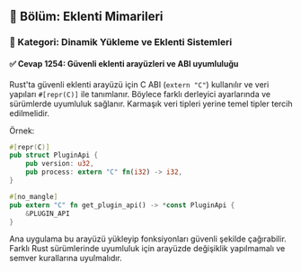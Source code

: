 ## 📘 Bölüm: Eklenti Mimarileri  
### 🔹 Kategori: Dinamik Yükleme ve Eklenti Sistemleri  
#### ✅ Cevap 1254: Güvenli eklenti arayüzleri ve ABI uyumluluğu

Rust'ta güvenli eklenti arayüzü için C ABI (`extern "C"`) kullanılır ve veri yapıları `#[repr(C)]` ile tanımlanır. Böylece farklı derleyici ayarlarında ve sürümlerde uyumluluk sağlanır. Karmaşık veri tipleri yerine temel tipler tercih edilmelidir.

Örnek:
```rust
#[repr(C)]
pub struct PluginApi {
    pub version: u32,
    pub process: extern "C" fn(i32) -> i32,
}

#[no_mangle]
pub extern "C" fn get_plugin_api() -> *const PluginApi {
    &PLUGIN_API
}
```

Ana uygulama bu arayüzü yükleyip fonksiyonları güvenli şekilde çağırabilir. Farklı Rust sürümlerinde uyumluluk için arayüzde değişiklik yapılmamalı ve semver kurallarına uyulmalıdır.
